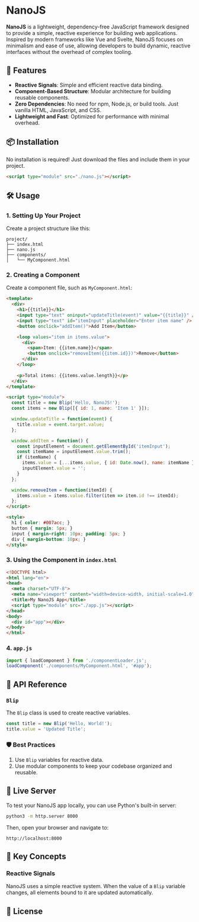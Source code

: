 
# NanoJS

**NanoJS** is a lightweight, dependency-free JavaScript framework designed to provide a simple, reactive experience for building web applications. Inspired by modern frameworks like Vue and Svelte, NanoJS focuses on minimalism and ease of use, allowing developers to build dynamic, reactive interfaces without the overhead of complex tooling.

## 🚀 Features

- **Reactive Signals**: Simple and efficient reactive data binding.
- **Component-Based Structure**: Modular architecture for building reusable components.
- **Zero Dependencies**: No need for npm, Node.js, or build tools. Just vanilla HTML, JavaScript, and CSS.
- **Lightweight and Fast**: Optimized for performance with minimal overhead.

## 📦 Installation

No installation is required! Just download the files and include them in your project.

```html
<script type="module" src="./nano.js"></script>
```

## 🛠 Usage

### 1. Setting Up Your Project

Create a project structure like this:

```
project/
├── index.html
├── nano.js
├── components/
│   └── MyComponent.html
```

### 2. Creating a Component

Create a component file, such as `MyComponent.html`:

```html
<template>
  <div>
    <h1>{{title}}</h1>
    <input type="text" oninput="updateTitle(event)" value="{{title}}" />
    <input type="text" id="itemInput" placeholder="Enter item name" />
    <button onclick="addItem()">Add Item</button>

    <loop values="item in items.value">
      <div>
        <span>Item: {{item.name}}</span>
        <button onclick="removeItem({{item.id}})">Remove</button>
      </div>
    </loop>
    
    <p>Total items: {{items.value.length}}</p>
  </div>
</template>

<script type="module">
  const title = new Blip('Hello, NanoJS!');
  const items = new Blip([{ id: 1, name: 'Item 1' }]);

  window.updateTitle = function(event) {
    title.value = event.target.value;
  };

  window.addItem = function() {
    const inputElement = document.getElementById('itemInput');
    const itemName = inputElement.value.trim();
    if (itemName) {
      items.value = [...items.value, { id: Date.now(), name: itemName }];
      inputElement.value = '';
    }
  };

  window.removeItem = function(itemId) {
    items.value = items.value.filter(item => item.id !== itemId);
  };
</script>

<style>
  h1 { color: #007acc; }
  button { margin: 5px; }
  input { margin-right: 10px; padding: 5px; }
  div { margin-bottom: 10px; }
</style>
```

### 3. Using the Component in `index.html`

```html
<!DOCTYPE html>
<html lang="en">
<head>
  <meta charset="UTF-8">
  <meta name="viewport" content="width=device-width, initial-scale=1.0">
  <title>My NanoJS App</title>
  <script type="module" src="./app.js"></script>
</head>
<body>
  <div id="app"></div>
</body>
</html>
```

### 4. `app.js`

```js
import { loadComponent } from './componentLoader.js';
loadComponent('./components/MyComponent.html', '#app');
```

## 🧩 API Reference

### `Blip`
The `Blip` class is used to create reactive variables.

```js
const title = new Blip('Hello, World!');
title.value = 'Updated Title';
```

### 🛡 Best Practices

1. Use `Blip` variables for reactive data.
2. Use modular components to keep your codebase organized and reusable.

## 🚦 Live Server

To test your NanoJS app locally, you can use Python's built-in server:

```bash
python3 -m http.server 8000
```

Then, open your browser and navigate to:
```
http://localhost:8000
```

## 🎯 Key Concepts

### Reactive Signals
NanoJS uses a simple reactive system. When the value of a `Blip` variable changes, all elements bound to it are updated automatically.

## 📝 License

